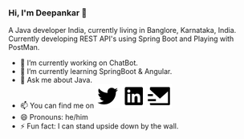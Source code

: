 ### Hi, I'm Deepankar 👋

A Java developer India, currently living in Banglore, Karnataka, India. Currently developing REST API's using Spring Boot and Playing with PostMan.

- 🔭 I’m currently working on ChatBot.
- 🌱 I’m currently learning SpringBoot & Angular.
- 💬 Ask me about Java.
- 📫 You can find me on <a href="http://www.twitter.com/_deedev" target="_blank"><img src="./twitter-fill.svg"/></a> 
 <a href="https://www.linkedin.com/in/deedev/" target="_blank"><img src="./linkedin-box-fill.svg"/></a> <a href="mailto:deepankar_tiwari@outlook.com"><img src="./mail-send-fill.svg"/></a>
- 😄 Pronouns: he/him
- ⚡ Fun fact: I can stand upside down by the wall.
